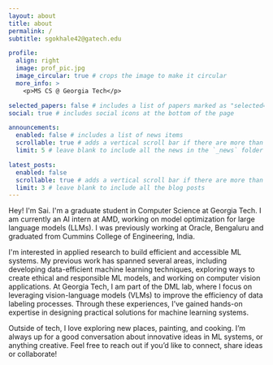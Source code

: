```yaml
---
layout: about
title: about
permalink: /
subtitle: sgokhale42@gatech.edu

profile:
  align: right
  image: prof_pic.jpg
  image_circular: true # crops the image to make it circular
  more_info: >
    <p>MS CS @ Georgia Tech</p>

selected_papers: false # includes a list of papers marked as "selected={true}"
social: true # includes social icons at the bottom of the page

announcements:
  enabled: false # includes a list of news items
  scrollable: true # adds a vertical scroll bar if there are more than 3 news items
  limit: 5 # leave blank to include all the news in the `_news` folder

latest_posts:
  enabled: false
  scrollable: true # adds a vertical scroll bar if there are more than 3 new posts items
  limit: 3 # leave blank to include all the blog posts
---
```

Hey! I'm Sai. I'm a graduate student in Computer Science at Georgia Tech. I am currently an AI intern at AMD, working on model optimization for large language models (LLMs). I was previously working at Oracle, Bengaluru and graduated from Cummins College of Engineering, India. 

I'm interested in applied research to build efficient and accessible ML systems. My previous work has spanned several areas, including developing data-efficient machine learning techniques, exploring ways to create ethical and responsible ML models, and working on computer vision applications. At Georgia Tech, I am part of the DML lab, where I focus on leveraging vision-language models (VLMs) to improve the efficiency of data labeling processes. Through these experiences, I’ve gained hands-on expertise in designing practical solutions for machine learning systems.

Outside of tech, I love exploring new places, painting, and cooking. I’m always up for a good conversation about innovative ideas in ML systems, or anything creative. Feel free to reach out if you’d like to connect, share ideas or collaborate!

<!-- Write your biography here. Tell the world about yourself. Link to your favorite [subreddit](http://reddit.com). You can put a picture in, too. The code is already in, just name your picture `prof_pic.jpg` and put it in the `img/` folder.

Put your address / P.O. box / other info right below your picture. You can also disable any of these elements by editing `profile` property of the YAML header of your `_pages/about.md`. Edit `_bibliography/papers.bib` and Jekyll will render your [publications page](/al-folio/publications/) automatically.

Link to your social media connections, too. This theme is set up to use [Font Awesome icons](https://fontawesome.com/) and [Academicons](https://jpswalsh.github.io/academicons/), like the ones below. Add your Facebook, Twitter, LinkedIn, Google Scholar, or just disable all of them. -->

